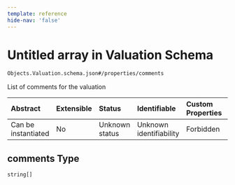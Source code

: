 ```yaml
---
template: reference
hide-nav: 'false'
---
```


# Untitled array in Valuation Schema

```txt
Objects.Valuation.schema.json#/properties/comments
```

List of comments for the valuation

| Abstract            | Extensible | Status         | Identifiable            | Custom Properties | Additional Properties | Access Restrictions | Defined In                                                                        |
| :------------------ | :--------- | :------------- | :---------------------- | :---------------- | :-------------------- | :------------------ | :-------------------------------------------------------------------------------- |
| Can be instantiated | No         | Unknown status | Unknown identifiability | Forbidden         | Allowed               | none                | [Valuation.schema.json*](../objects/Valuation.schema.json "open original schema") |

## comments Type

`string[]`
